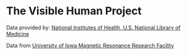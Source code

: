 # The Visible Human Project

Data provided by:
[National Institutes of Health, U.S. National Library of Medicine](https://www.nlm.nih.gov/research/visible/animations.html)

Data from
[University of Iowa Magnetic Resonance Research Facility](https://mri.radiology.uiowa.edu/visible_human_datasets.html)
